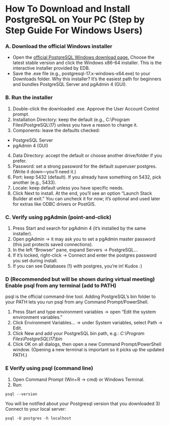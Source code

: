 # How To Download and Install PostgreSQL on Your PC (Step by Step Guide For Windows Users)

### A. Download the official Windows installer
- Open the [official PostgreSQL Windows download page.](https://www.postgresql.org/download/)
Choose the latest stable version and click the Windows x86-64 installer. This is the interactive installer provided by EDB.
- Save the .exe file (e.g., postgresql-17.x-windows-x64.exe) to your Downloads folder.
Why this installer? 
It’s the easiest path for beginners and bundles PostgreSQL Server and pgAdmin 4 (GUI).

### B. Run the installer

1) Double-click the downloaded .exe. Approve the User Account Control prompt.
2) Installation Directory: keep the default (e.g., C:\Program Files\PostgreSQL\17\) unless you have a reason to change it.
3) Components: leave the defaults checked:
- PostgreSQL Server
- pgAdmin 4 (GUI)
4) Data Directory: accept the default or choose another drive/folder if you prefer.
5) Password: set a strong password for the default superuser postgres. (Write it down—you’ll need it.)
6) Port: keep 5432 (default). If you already have something on 5432, pick another (e.g., 5433).
7) Locale: keep default unless you have specific needs.
8) Click Next to install. At the end, you’ll see an option “Launch Stack Builder at exit.” You can uncheck it for now; it’s optional and used later for extras like ODBC drivers or PostGIS.

### C. Verify using pgAdmin (point-and-click)
1) Press Start and search for pgAdmin 4 (it’s installed by the same installer). 
2) Open pgAdmin → it may ask you to set a pgAdmin master password (this just protects saved connections).
3) In the left “Browser” pane, expand Servers → PostgreSQL…
4) If it’s locked, right-click → Connect and enter the postgres password you set during install.
5) If you can see Databases (1) with postgres, you’re in! Kudos :)

### D (Recommended but will be shown during virtual meeting) Enable psql from any terminal (add to PATH)
psql is the official command-line tool. Adding PostgreSQL’s bin folder to your PATH lets you run psql from any Command Prompt/PowerShell.

1) Press Start and type environment variables → open “Edit the system environment variables.”
2) Click Environment Variables… → under System variables, select Path → Edit.
3) Click New and add your PostgreSQL bin path, e.g.: *C:\Program Files\PostgreSQL\17\bin*
4) Click OK on all dialogs, then open a new Command Prompt/PowerShell window.
(Opening a new terminal is important so it picks up the updated PATH.)

### E Verify using psql (command line)
1) Open Command Prompt (Win+R → cmd) or Windows Terminal.
2) Run:
```shell
psql --version
```
You will be notified about your Postgresql version that you downloaded
3) Connect to your local server:
```shell
psql -U postgres -h localhost
```

